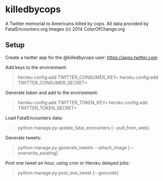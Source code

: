 killedbycops
============

A Twitter memorial to Americans killed by cops.
All data provided by FatalEncounters.org
Images (c) 2014 ColorOfChange.org

## Setup
Create a twitter app for the @killedbycops user:
https://apps.twitter.com

Add keys to the environment:
> heroku config:add TWITTER_CONSUMER_KEY=
> heroku config:add TWITTER_CONSUMER_SECRET=

Generate token and add to the environment:
> heroku config:add TWITTER_TOKEN_KEY=
> heroku config:add TWITTER_TOKEN_SECRET=

Load FatalEncounters data:
> python manage.py update_fatal_encounters [--pull_from_web]

Generate tweets:
> python manage.py generate_tweets --attach_image [--overwrite_existing]

Post one tweet an hour, using cron or Heroku delayed jobs:
> python manage.py post_one_tweet [--geocode]
